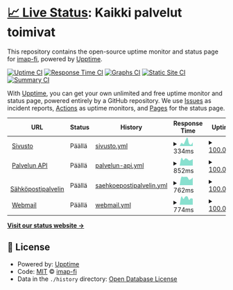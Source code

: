 # [📈 Live Status](https://status.imap.fi): <!--live status--> **Kaikki palvelut toimivat**

This repository contains the open-source uptime monitor and status page for [imap-fi](https://status.imap.fi), powered by [Upptime](https://github.com/upptime/upptime).

[![Uptime CI](https://github.com/imap-fi/status/workflows/Uptime%20CI/badge.svg)](https://github.com/imap-fi/status/actions?query=workflow%3A%22Uptime+CI%22)
[![Response Time CI](https://github.com/imap-fi/status/workflows/Response%20Time%20CI/badge.svg)](https://github.com/imap-fi/status/actions?query=workflow%3A%22Response+Time+CI%22)
[![Graphs CI](https://github.com/imap-fi/status/workflows/Graphs%20CI/badge.svg)](https://github.com/imap-fi/status/actions?query=workflow%3A%22Graphs+CI%22)
[![Static Site CI](https://github.com/imap-fi/status/workflows/Static%20Site%20CI/badge.svg)](https://github.com/imap-fi/status/actions?query=workflow%3A%22Static+Site+CI%22)
[![Summary CI](https://github.com/imap-fi/status/workflows/Summary%20CI/badge.svg)](https://github.com/imap-fi/status/actions?query=workflow%3A%22Summary+CI%22)

With [Upptime](https://upptime.js.org), you can get your own unlimited and free uptime monitor and status page, powered entirely by a GitHub repository. We use [Issues](https://github.com/imap-fi/status/issues) as incident reports, [Actions](https://github.com/imap-fi/status/actions) as uptime monitors, and [Pages](https://status.imap.fi) for the status page.

<!--start: status pages-->
<!-- This summary is generated by Upptime (https://github.com/upptime/upptime) -->
<!-- Do not edit this manually, your changes will be overwritten -->
<!-- prettier-ignore -->
| URL | Status | History | Response Time | Uptime |
| --- | ------ | ------- | ------------- | ------ |
| <img alt="" src="https://favicons.githubusercontent.com/imap.fi" height="13"> [Sivusto](https://imap.fi) | Päällä | [sivusto.yml](https://github.com/imap-fi/status/commits/HEAD/history/sivusto.yml) | <details><summary><img alt="Response time graph" src="./graphs/sivusto/response-time-week.png" height="20"> 334ms</summary><br><a href="https://status.imap.fi/history/sivusto"><img alt="Response time 266" src="https://img.shields.io/endpoint?url=https%3A%2F%2Fraw.githubusercontent.com%2Fimap-fi%2Fstatus%2FHEAD%2Fapi%2Fsivusto%2Fresponse-time.json"></a><br><a href="https://status.imap.fi/history/sivusto"><img alt="24-hour response time 325" src="https://img.shields.io/endpoint?url=https%3A%2F%2Fraw.githubusercontent.com%2Fimap-fi%2Fstatus%2FHEAD%2Fapi%2Fsivusto%2Fresponse-time-day.json"></a><br><a href="https://status.imap.fi/history/sivusto"><img alt="7-day response time 334" src="https://img.shields.io/endpoint?url=https%3A%2F%2Fraw.githubusercontent.com%2Fimap-fi%2Fstatus%2FHEAD%2Fapi%2Fsivusto%2Fresponse-time-week.json"></a><br><a href="https://status.imap.fi/history/sivusto"><img alt="30-day response time 264" src="https://img.shields.io/endpoint?url=https%3A%2F%2Fraw.githubusercontent.com%2Fimap-fi%2Fstatus%2FHEAD%2Fapi%2Fsivusto%2Fresponse-time-month.json"></a><br><a href="https://status.imap.fi/history/sivusto"><img alt="1-year response time 266" src="https://img.shields.io/endpoint?url=https%3A%2F%2Fraw.githubusercontent.com%2Fimap-fi%2Fstatus%2FHEAD%2Fapi%2Fsivusto%2Fresponse-time-year.json"></a></details> | <details><summary><a href="https://status.imap.fi/history/sivusto">100.00%</a></summary><a href="https://status.imap.fi/history/sivusto"><img alt="All-time uptime 98.14%" src="https://img.shields.io/endpoint?url=https%3A%2F%2Fraw.githubusercontent.com%2Fimap-fi%2Fstatus%2FHEAD%2Fapi%2Fsivusto%2Fuptime.json"></a><br><a href="https://status.imap.fi/history/sivusto"><img alt="24-hour uptime 100.00%" src="https://img.shields.io/endpoint?url=https%3A%2F%2Fraw.githubusercontent.com%2Fimap-fi%2Fstatus%2FHEAD%2Fapi%2Fsivusto%2Fuptime-day.json"></a><br><a href="https://status.imap.fi/history/sivusto"><img alt="7-day uptime 100.00%" src="https://img.shields.io/endpoint?url=https%3A%2F%2Fraw.githubusercontent.com%2Fimap-fi%2Fstatus%2FHEAD%2Fapi%2Fsivusto%2Fuptime-week.json"></a><br><a href="https://status.imap.fi/history/sivusto"><img alt="30-day uptime 100.00%" src="https://img.shields.io/endpoint?url=https%3A%2F%2Fraw.githubusercontent.com%2Fimap-fi%2Fstatus%2FHEAD%2Fapi%2Fsivusto%2Fuptime-month.json"></a><br><a href="https://status.imap.fi/history/sivusto"><img alt="1-year uptime 98.14%" src="https://img.shields.io/endpoint?url=https%3A%2F%2Fraw.githubusercontent.com%2Fimap-fi%2Fstatus%2FHEAD%2Fapi%2Fsivusto%2Fuptime-year.json"></a></details>
| <img alt="" src="https://favicons.githubusercontent.com/api.imap.fi" height="13"> [Palvelun API](https://api.imap.fi/heartbeat) | Päällä | [palvelun-api.yml](https://github.com/imap-fi/status/commits/HEAD/history/palvelun-api.yml) | <details><summary><img alt="Response time graph" src="./graphs/palvelun-api/response-time-week.png" height="20"> 852ms</summary><br><a href="https://status.imap.fi/history/palvelun-api"><img alt="Response time 806" src="https://img.shields.io/endpoint?url=https%3A%2F%2Fraw.githubusercontent.com%2Fimap-fi%2Fstatus%2FHEAD%2Fapi%2Fpalvelun-api%2Fresponse-time.json"></a><br><a href="https://status.imap.fi/history/palvelun-api"><img alt="24-hour response time 877" src="https://img.shields.io/endpoint?url=https%3A%2F%2Fraw.githubusercontent.com%2Fimap-fi%2Fstatus%2FHEAD%2Fapi%2Fpalvelun-api%2Fresponse-time-day.json"></a><br><a href="https://status.imap.fi/history/palvelun-api"><img alt="7-day response time 852" src="https://img.shields.io/endpoint?url=https%3A%2F%2Fraw.githubusercontent.com%2Fimap-fi%2Fstatus%2FHEAD%2Fapi%2Fpalvelun-api%2Fresponse-time-week.json"></a><br><a href="https://status.imap.fi/history/palvelun-api"><img alt="30-day response time 833" src="https://img.shields.io/endpoint?url=https%3A%2F%2Fraw.githubusercontent.com%2Fimap-fi%2Fstatus%2FHEAD%2Fapi%2Fpalvelun-api%2Fresponse-time-month.json"></a><br><a href="https://status.imap.fi/history/palvelun-api"><img alt="1-year response time 806" src="https://img.shields.io/endpoint?url=https%3A%2F%2Fraw.githubusercontent.com%2Fimap-fi%2Fstatus%2FHEAD%2Fapi%2Fpalvelun-api%2Fresponse-time-year.json"></a></details> | <details><summary><a href="https://status.imap.fi/history/palvelun-api">100.00%</a></summary><a href="https://status.imap.fi/history/palvelun-api"><img alt="All-time uptime 97.72%" src="https://img.shields.io/endpoint?url=https%3A%2F%2Fraw.githubusercontent.com%2Fimap-fi%2Fstatus%2FHEAD%2Fapi%2Fpalvelun-api%2Fuptime.json"></a><br><a href="https://status.imap.fi/history/palvelun-api"><img alt="24-hour uptime 100.00%" src="https://img.shields.io/endpoint?url=https%3A%2F%2Fraw.githubusercontent.com%2Fimap-fi%2Fstatus%2FHEAD%2Fapi%2Fpalvelun-api%2Fuptime-day.json"></a><br><a href="https://status.imap.fi/history/palvelun-api"><img alt="7-day uptime 100.00%" src="https://img.shields.io/endpoint?url=https%3A%2F%2Fraw.githubusercontent.com%2Fimap-fi%2Fstatus%2FHEAD%2Fapi%2Fpalvelun-api%2Fuptime-week.json"></a><br><a href="https://status.imap.fi/history/palvelun-api"><img alt="30-day uptime 99.84%" src="https://img.shields.io/endpoint?url=https%3A%2F%2Fraw.githubusercontent.com%2Fimap-fi%2Fstatus%2FHEAD%2Fapi%2Fpalvelun-api%2Fuptime-month.json"></a><br><a href="https://status.imap.fi/history/palvelun-api"><img alt="1-year uptime 97.72%" src="https://img.shields.io/endpoint?url=https%3A%2F%2Fraw.githubusercontent.com%2Fimap-fi%2Fstatus%2FHEAD%2Fapi%2Fpalvelun-api%2Fuptime-year.json"></a></details>
| <img alt="" src="https://favicons.githubusercontent.com/server.imap.fi" height="13"> [Sähköpostipalvelin](https://server.imap.fi) | Päällä | [saehkoepostipalvelin.yml](https://github.com/imap-fi/status/commits/HEAD/history/saehkoepostipalvelin.yml) | <details><summary><img alt="Response time graph" src="./graphs/saehkoepostipalvelin/response-time-week.png" height="20"> 762ms</summary><br><a href="https://status.imap.fi/history/saehkoepostipalvelin"><img alt="Response time 839" src="https://img.shields.io/endpoint?url=https%3A%2F%2Fraw.githubusercontent.com%2Fimap-fi%2Fstatus%2FHEAD%2Fapi%2Fsaehkoepostipalvelin%2Fresponse-time.json"></a><br><a href="https://status.imap.fi/history/saehkoepostipalvelin"><img alt="24-hour response time 768" src="https://img.shields.io/endpoint?url=https%3A%2F%2Fraw.githubusercontent.com%2Fimap-fi%2Fstatus%2FHEAD%2Fapi%2Fsaehkoepostipalvelin%2Fresponse-time-day.json"></a><br><a href="https://status.imap.fi/history/saehkoepostipalvelin"><img alt="7-day response time 762" src="https://img.shields.io/endpoint?url=https%3A%2F%2Fraw.githubusercontent.com%2Fimap-fi%2Fstatus%2FHEAD%2Fapi%2Fsaehkoepostipalvelin%2Fresponse-time-week.json"></a><br><a href="https://status.imap.fi/history/saehkoepostipalvelin"><img alt="30-day response time 831" src="https://img.shields.io/endpoint?url=https%3A%2F%2Fraw.githubusercontent.com%2Fimap-fi%2Fstatus%2FHEAD%2Fapi%2Fsaehkoepostipalvelin%2Fresponse-time-month.json"></a><br><a href="https://status.imap.fi/history/saehkoepostipalvelin"><img alt="1-year response time 839" src="https://img.shields.io/endpoint?url=https%3A%2F%2Fraw.githubusercontent.com%2Fimap-fi%2Fstatus%2FHEAD%2Fapi%2Fsaehkoepostipalvelin%2Fresponse-time-year.json"></a></details> | <details><summary><a href="https://status.imap.fi/history/saehkoepostipalvelin">100.00%</a></summary><a href="https://status.imap.fi/history/saehkoepostipalvelin"><img alt="All-time uptime 97.72%" src="https://img.shields.io/endpoint?url=https%3A%2F%2Fraw.githubusercontent.com%2Fimap-fi%2Fstatus%2FHEAD%2Fapi%2Fsaehkoepostipalvelin%2Fuptime.json"></a><br><a href="https://status.imap.fi/history/saehkoepostipalvelin"><img alt="24-hour uptime 100.00%" src="https://img.shields.io/endpoint?url=https%3A%2F%2Fraw.githubusercontent.com%2Fimap-fi%2Fstatus%2FHEAD%2Fapi%2Fsaehkoepostipalvelin%2Fuptime-day.json"></a><br><a href="https://status.imap.fi/history/saehkoepostipalvelin"><img alt="7-day uptime 100.00%" src="https://img.shields.io/endpoint?url=https%3A%2F%2Fraw.githubusercontent.com%2Fimap-fi%2Fstatus%2FHEAD%2Fapi%2Fsaehkoepostipalvelin%2Fuptime-week.json"></a><br><a href="https://status.imap.fi/history/saehkoepostipalvelin"><img alt="30-day uptime 100.00%" src="https://img.shields.io/endpoint?url=https%3A%2F%2Fraw.githubusercontent.com%2Fimap-fi%2Fstatus%2FHEAD%2Fapi%2Fsaehkoepostipalvelin%2Fuptime-month.json"></a><br><a href="https://status.imap.fi/history/saehkoepostipalvelin"><img alt="1-year uptime 97.72%" src="https://img.shields.io/endpoint?url=https%3A%2F%2Fraw.githubusercontent.com%2Fimap-fi%2Fstatus%2FHEAD%2Fapi%2Fsaehkoepostipalvelin%2Fuptime-year.json"></a></details>
| <img alt="" src="https://favicons.githubusercontent.com/mail.imap.fi" height="13"> [Webmail](https://mail.imap.fi) | Päällä | [webmail.yml](https://github.com/imap-fi/status/commits/HEAD/history/webmail.yml) | <details><summary><img alt="Response time graph" src="./graphs/webmail/response-time-week.png" height="20"> 774ms</summary><br><a href="https://status.imap.fi/history/webmail"><img alt="Response time 685" src="https://img.shields.io/endpoint?url=https%3A%2F%2Fraw.githubusercontent.com%2Fimap-fi%2Fstatus%2FHEAD%2Fapi%2Fwebmail%2Fresponse-time.json"></a><br><a href="https://status.imap.fi/history/webmail"><img alt="24-hour response time 672" src="https://img.shields.io/endpoint?url=https%3A%2F%2Fraw.githubusercontent.com%2Fimap-fi%2Fstatus%2FHEAD%2Fapi%2Fwebmail%2Fresponse-time-day.json"></a><br><a href="https://status.imap.fi/history/webmail"><img alt="7-day response time 774" src="https://img.shields.io/endpoint?url=https%3A%2F%2Fraw.githubusercontent.com%2Fimap-fi%2Fstatus%2FHEAD%2Fapi%2Fwebmail%2Fresponse-time-week.json"></a><br><a href="https://status.imap.fi/history/webmail"><img alt="30-day response time 753" src="https://img.shields.io/endpoint?url=https%3A%2F%2Fraw.githubusercontent.com%2Fimap-fi%2Fstatus%2FHEAD%2Fapi%2Fwebmail%2Fresponse-time-month.json"></a><br><a href="https://status.imap.fi/history/webmail"><img alt="1-year response time 685" src="https://img.shields.io/endpoint?url=https%3A%2F%2Fraw.githubusercontent.com%2Fimap-fi%2Fstatus%2FHEAD%2Fapi%2Fwebmail%2Fresponse-time-year.json"></a></details> | <details><summary><a href="https://status.imap.fi/history/webmail">100.00%</a></summary><a href="https://status.imap.fi/history/webmail"><img alt="All-time uptime 98.01%" src="https://img.shields.io/endpoint?url=https%3A%2F%2Fraw.githubusercontent.com%2Fimap-fi%2Fstatus%2FHEAD%2Fapi%2Fwebmail%2Fuptime.json"></a><br><a href="https://status.imap.fi/history/webmail"><img alt="24-hour uptime 100.00%" src="https://img.shields.io/endpoint?url=https%3A%2F%2Fraw.githubusercontent.com%2Fimap-fi%2Fstatus%2FHEAD%2Fapi%2Fwebmail%2Fuptime-day.json"></a><br><a href="https://status.imap.fi/history/webmail"><img alt="7-day uptime 100.00%" src="https://img.shields.io/endpoint?url=https%3A%2F%2Fraw.githubusercontent.com%2Fimap-fi%2Fstatus%2FHEAD%2Fapi%2Fwebmail%2Fuptime-week.json"></a><br><a href="https://status.imap.fi/history/webmail"><img alt="30-day uptime 99.84%" src="https://img.shields.io/endpoint?url=https%3A%2F%2Fraw.githubusercontent.com%2Fimap-fi%2Fstatus%2FHEAD%2Fapi%2Fwebmail%2Fuptime-month.json"></a><br><a href="https://status.imap.fi/history/webmail"><img alt="1-year uptime 98.01%" src="https://img.shields.io/endpoint?url=https%3A%2F%2Fraw.githubusercontent.com%2Fimap-fi%2Fstatus%2FHEAD%2Fapi%2Fwebmail%2Fuptime-year.json"></a></details>

<!--end: status pages-->

[**Visit our status website →**](https://status.imap.fi)

## 📄 License

- Powered by: [Upptime](https://github.com/upptime/upptime)
- Code: [MIT](./LICENSE) © [imap-fi](https://status.imap.fi)
- Data in the `./history` directory: [Open Database License](https://opendatacommons.org/licenses/odbl/1-0/)
